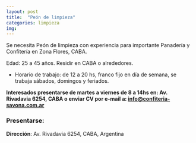 ```yaml
---
layout: post
title:  "Peón de limpieza"
categories: limpieza
img: 
---
```




  Se necesita Peón de limpieza con experiencia para importante Panadería y Confitería en Zona Flores, CABA.

Edad: 25 a 45 años.
Residir en CABA o alrededores.

- Horario de trabajo: de 12 a 20 hs, franco fijo en día de semana, se trabaja sábados, domingos y feriados.

**Interesados presentarse de martes a viernes de 8 a 14hs en: Av. Rivadavia 6254, CABA o enviar CV por e-mail a: info@confiteria-savona.com.ar**

### Presentarse:
**Dirección**: Av. Rivadavia 6254, CABA, Argentina